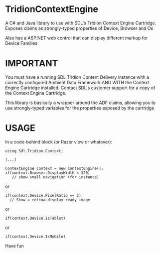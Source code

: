 TridionContextEngine
====================

A C# and Java library to use with SDL's Tridion Context Engine Cartridge. Exposes claims as strongly-typed properties of Device, Browser and Os

Also has a ASP.NET web control that can display different markup for Device Families

IMPORTANT
=========

You must have a running SDL Tridion Content Delivery instance with a correctly configured Ambient Data Framework AND WITH the Context Engine Cartridge installed.
Contact SDL's customer support for a copy of the Context Engine Cartridge.

This library is basically a wrapper around the ADF claims, allowing you to use strongly-typed variables for the properties exposed by the cartridge

USAGE
=====

In a code-behind block (or Razor view or whatever):

```
using Sdl.Tridion.Context;

[...]

ContextEngine context = new ContextEngine();
if(context.Browser.DisplayWidth < 320)
   // show small navigation (for instance)
```

or 

```
if(context.Device.PixelRatio == 2)
  // Show a retina-display ready image
```  
or
```
if(context.Device.IsTablet)
```
or
```
if(context.Device.IsMobile)
```

Have fun
